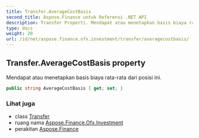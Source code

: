 ```yaml
---
title: Transfer.AverageCostBasis
second_title: Aspose.Finance untuk Referensi .NET API
description: Transfer Properti. Mendapat atau menetapkan basis biaya ratarata dari posisi ini.
type: docs
weight: 20
url: /id/net/aspose.finance.ofx.investment/transfer/averagecostbasis/
---
```

## Transfer.AverageCostBasis property

Mendapat atau menetapkan basis biaya rata-rata dari posisi ini.

```csharp
public string AverageCostBasis { get; set; }
```

### Lihat juga

* class [Transfer](../)
* ruang nama [Aspose.Finance.Ofx.Investment](../../transfer/)
* perakitan [Aspose.Finance](../../../)


